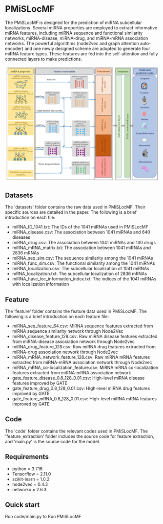 # PMiSLocMF

The PMiSLocMF is designed for the prediction of miRNA subcellular localizations. Several miRNA properties are employed to extract informative miRNA features, including miRNA sequence and functional similarity networks, miRNA-disease, miRNA-drug, and miRNA-mRNA association networks. The powerful algorithms (node2vec and graph attention auto-encoder) and one newly designed scheme are adopted to generate four miRNA feature types. These features are fed into the self-attention and fully connected layers to make predictions.

![model](./model.png)

## Datasets
The 'datasets' folder contains the raw data used in PMiSLocMF. Their specific sources are detailed in the paper. The following is a brief introduction on each file:

- miRNA_ID_1041.txt: The IDs of the 1041 miRNAs used in PMiSLocMF
- miRNA_disease.csv: The association between 1041 miRNAs and 640 diseases
- miRNA_drug.csv: The association between 1041 miRNAs and 130 drugs
- miRNA_mRNA_matrix.txt: The association between 1041 miRNAs and 2836 mRNAs
- miRNA_seq_sim.csv: The sequence similarity among the 1041 miRNAs
- miRNA_func_sim.csv: The functional similarity among the 1041 miRNAs
- miRNA_localization.csv: The subcellular localization of 1041 miRNAs
- mRNA_localization.txt: The subcellular localization of 2836 mRNAs
- miRNA_have_loc_information_index.txt: The indices of the 1041 miRNAs with localization information

## Feature

The 'feature' folder contains the feature data used in PMiSLocMF. The following is a brief introduction on each feature file:

- miRNA_seq_feature_64.csv: MiRNA sequence features extracted from miRNA sequence similarity network through Node2Vec
- miRNA_disease_feature_128.csv: Raw miRNA disease features extracted from miRNA-disease association network through Node2vec 
- miRNA_drug_feature_128.csv: Raw miRNA drug features extracted from miRNA-drug association network through Node2vec
- miRNA_mRNA_network_feature_128.csv: Raw miRNA mRNA features extracted from miRNA-mRNA association network through Node2vec
- miRNA_mRNA_co-localization_feature.csv: MiRNA mRNA co-localization features extracted from miRNA-mRNA association network
- gate_feature_disease_0.8_128_0.01.csv: High-level miRNA disease features improved by GATE
- gate_feature_drug_0.8_128_0.01.csv: High-level miRNA drug features improved by GATE
- gate_feature_mRNA_0.8_128_0.01.csv: High-level miRNA mRNA features improved by GATE

## Code

The 'code' folder contains the relevant codes used in PMiSLocMF. The 'feature_extraction' folder includes the source code for feature extraction, and 'main.py' is the source code for the model.


## Requirements
- python = 3.7.16
- Tensorflow = 2.11.0
- scikit-learn = 1.0.2
- node2vec = 0.4.3
- networkx = 2.6.3

## Quick start

Run code/main.py to Run PMiSLocMF